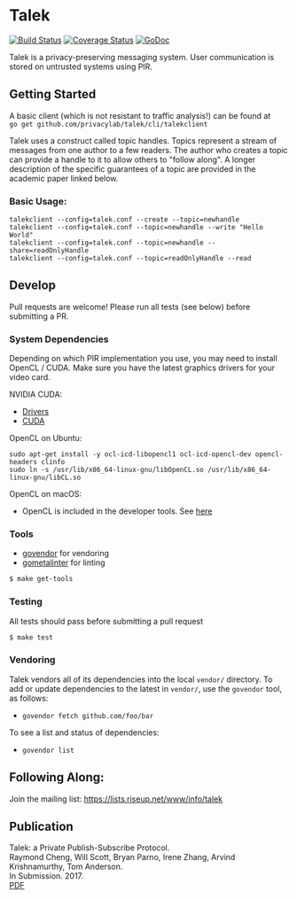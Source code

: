 # Talek
[![Build Status](https://travis-ci.org/privacylab/talek.svg?branch=master)](https://travis-ci.org/privacylab/talek)
[![Coverage Status](https://coveralls.io/repos/github/privacylab/talek/badge.svg?branch=master)](https://coveralls.io/github/privacylab/talek?branch=master)
[![GoDoc](https://godoc.org/github.com/privacylab/talek?status.svg)](https://godoc.org/github.com/privacylab/talek)

Talek is a privacy-preserving messaging system. User communication is stored on untrusted systems using PIR.

## Getting Started
A basic client (which is not resistant to traffic analysis!) can be found at   
```go get github.com/privacylab/talek/cli/talekclient```

Talek uses a construct called topic handles. Topics represent a stream of
messages from one author to a few readers. The author who creates a topic can
provide a handle to it to allow others to "follow along". A longer description
of the specific guarantees of a topic are provided in the academic paper linked
below.

### Basic Usage:

    talekclient --config=talek.conf --create --topic=newhandle
    talekclient --config=talek.conf --topic=newhandle --write "Hello World"
    talekclient --config=talek.conf --topic=newhandle --share=readOnlyHandle
    talekclient --config=talek.conf --topic=readOnlyHandle --read


## Develop
Pull requests are welcome! Please run all tests (see below) before submitting a PR.

### System Dependencies
Depending on which PIR implementation you use, you may need to install OpenCL / CUDA.
Make sure you have the latest graphics drivers for your video card.

NVIDIA CUDA:
- [Drivers](http://www.nvidia.com/Download/index.aspx?lang=en-us)
- [CUDA](https://developer.nvidia.com/cuda-downloads)

OpenCL on Ubuntu:

    sudo apt-get install -y ocl-icd-libopencl1 ocl-icd-opencl-dev opencl-headers clinfo
    sudo ln -s /usr/lib/x86_64-linux-gnu/libOpenCL.so /usr/lib/x86_64-linux-gnu/libCL.so

OpenCL on macOS:
- OpenCL is included in the developer tools. See [here](https://developer.apple.com/opencl/)



### Tools
- [govendor](https://github.com/kardianos/govendor) for vendoring
- [gometalinter](https://github.com/alecthomas/gometalinter) for linting

```bash
$ make get-tools
```

### Testing
All tests should pass before submitting a pull request

```bash
$ make test
```

### Vendoring
Talek vendors all of its dependencies into the local `vendor/` directory.
To add or update dependencies to the latest in `vendor/`, use the `govendor` tool, as follows:
- `govendor fetch github.com/foo/bar`

To see a list and status of dependencies:
- `govendor list`


## Following Along:
Join the mailing list: https://lists.riseup.net/www/info/talek


## Publication
Talek: a Private Publish-Subscribe Protocol.   
Raymond Cheng, Will Scott, Bryan Parno, Irene Zhang, Arvind Krishnamurthy, Tom Anderson.   
In Submission. 2017.   
[PDF](https://raymondcheng.net/download/papers/talek-tr.pdf)
